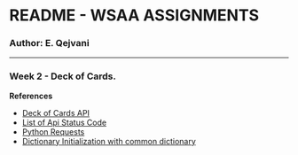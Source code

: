 # README - WSAA ASSIGNMENTS

### Author: E. Qejvani
***

### Week 2 - Deck of Cards.

**References**
- [Deck of Cards API](https://deckofcardsapi.com)
- [List of Api Status Code](https://developer.mozilla.org/en-US/docs/Web/HTTP/Status)
- [Python Requests](https://realpython.com/python-requests/)
- [Dictionary Initialization with common dictionary](https://www.geeksforgeeks.org/python-dictionary-initialization-with-common-dictionary)